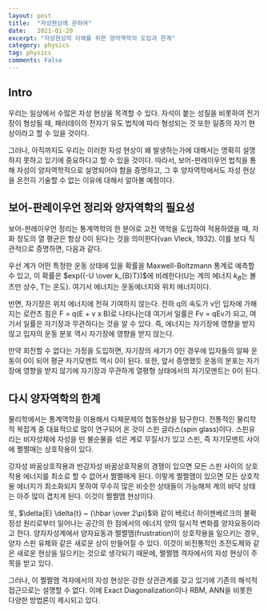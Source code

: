 ```yaml
---
layout: post
title:  "자성현상에 관하여"
date:   2021-01-20
excerpt: "자성현상의 이해를 위한 양자역학의 도입과 한계"
category: physics
tag: physics
comments: False
---
```


## Intro
우리는 일상에서 수많은 자성 현상을 목격할 수 있다. 
자석이 붙는 성질을 비롯하여 전기장이 형성될 때, 패러데이의 전자기 유도 법칙에 따라 형성되는 것 또한 일종의 자기 현상이라고 할 수 있을 것이다. 

그러나, 아직까지도 우리는 이러한 자성 현상이 왜 발생하는가에 대해서는 명확히 설명하지 못하고 있기에 중요하다고 할 수 있을 것이다. 
따라서, 보어-판레이우언 법칙을 통해 자성이 양자역학적으로 설명되어야 함을 증명하고, 그 후 양자역학에서도 자성 현상을 온전히 기술할 수 없는 이유에 대해서 알아볼 예정이다.

## 보어-판레이우언 정리와 양자역학의 필요성
보어-판레이우언 정리는 통계역학의 한 분야로 고전 역학을 도입하여 적용하였을 때, 자화 정도의 열 평균은 항상 0이 된다는 것을 의미한다(van Vleck, 1932). 
이를 보다 직관적으로 증명하면, 다음과 같다. 

우선 계가 어떤 특정한 운동 상태에 있을 확률을 Maxwell-Boltzmann 통계로 예측할 수 있고, 이 확률은 $exp({-U \over k_{B}T})$에 비례한다(U는 계의 에너지 $k_B$는 볼츠만 상수, T는 온도). 
여기서 에너지는 운동에너지와 위치 에너지이다.

반면, 자기장은 위치 에너지에 전혀 기여하지 않는다. 
전하 q의 속도가 v인 입자에 가해지는 로런츠 힘은 F = q(E + v x B)로 나타나는데 여기서 일률은 Fv = qEv가 되고, 여기서 일률은 자기장과 무관하다는 것을 알 수 있다. 
즉, 에너지는 자기장에 영향을 받지 않고 입자의 운동 분포 역시 자기장에 영향을 받지 않는다. 

만약 회전할 수 없다는 가정을 도입하면, 자기장의 세기가 0인 경우에 입자들의 알짜 운동이 0이 되어 평균 자기모멘트 역시 0이 된다. 
또한, 앞서 증명했듯 운동의 분포는 자기장에 영향을 받지 않기에 자기장과 무관하게 열평형 상태에서의 자기모멘트는 0이 된다.

## 다시 양자역학의 한계
물리학에서는 통계역학을 이용해서 다체문제의 협동현상을 탐구한다. 전통적인 물리학적 복잡계 중 대표적으로 많이 연구되어 온 것이 스핀 글라스(spin glass)이다. 
스핀유리는 비자성체에 자성을 띤 불순물을 섞은 계로 무질서가 있고 스핀, 즉 자기모멘트 사이에 쩔쩔매는 상호작용이 있다. 

강자성 바꿈상호작용과 반강자성 바꿈상호작용의 경쟁이 있으면 모든 스핀 사이의 상호작용 에너지를 최소로 할 수 없어서 쩔쩔매게 된다. 
이렇게 쩔쩔맴이 있으면 모든 상호작용 에너지가 최소화되지 못하여 무수히 많은 비슷한 상태들이 가능해져 계의 바닥 상태는 아주 많이 겹치게 된다. 이것이 쩔쩔맴 현상이다.

또, $\delta{E} \delta{t} ~ {\hbar \over 2\pi}$와 같이 베르너 하이젠베르크의 불확정성 원리로부터 일어나는 공간의 한 점에서의 에너지 양의 일시적 변화를 양자요동이라고 한다.
양자자성계에서 양자요동과 쩔쩔맴(frustration)이 상호작용을 일으키는 경우, 양자 스핀 유체와 같은 새로운 상이 만들어질 수 있다.
이것이 비전통적인 초전도체와 같은 새로운 현상을 일으키는 것으로 생각되기 때문에, 쩔쩔맴 격자에서의 자성 현상이 주목을 받고 있다. 

그러나, 이 쩔쩔맴 격자에서의 자성 현상은 강한 상관관계를 갖고 있기에 기존의 해석적 접근으로는 설명할 수 없다. 
이에 Exact Diagonalization이나 RBM, ANN을 비롯한 다양한 방법론이 제시되고 있다.
